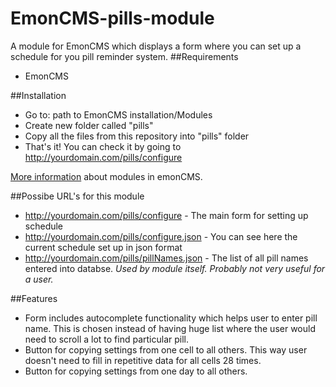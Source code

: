 EmonCMS-pills-module
====================

A module for EmonCMS which displays a form where you can set up a schedule for you pill reminder system.
##Requirements

* EmonCMS

##Installation

* Go to: path to EmonCMS installation/Modules
* Create new folder called "pills"
* Copy all the files from this repository into "pills" folder
* That's it! You can check it by going to http://yourdomain.com/pills/configure

[More information](https://github.com/emoncms/development/blob/master/Modules/myelectric_tutorial/readme.md) about modules in emonCMS.

##Possibe URL's for this module

* http://yourdomain.com/pills/configure - The main form for setting up schedule
* http://yourdomain.com/pills/configure.json - You can see here the current schedule set up in json format
* http://yourdomain.com/pills/pillNames.json - The list of all pill names entered into databse. *Used by module itself. Probably not very useful for a user.*

##Features

* Form includes autocomplete functionality which helps user to enter pill name. This is chosen instead of having huge list where the user would need to scroll a lot to find particular pill.
* Button for copying settings from one cell to all others. This way user doesn't need to fill in repetitive data for all cells 28 times.
* Button for copying settings from one day to all others.
